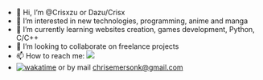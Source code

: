 - 👋 Hi, I’m @Crisxzu or Dazu/Crisx
- 👀 I’m interested in new technologies, programming, anime and manga
- 🌱 I’m currently learning websites creation, games development, Python, C/C++
- 💞️ I’m looking to collaborate on freelance projects
- 📫 How to reach me: <a href="https://discord.com/users/628943329899577346"><img src="https://ziadoua.github.io/m3-Markdown-Badges/badges/Discord/discord1.svg"></img>
- [![wakatime](https://wakatime.com/badge/user/cd36abcd-910b-4ef6-8fb3-9d2959213680.svg)](https://wakatime.com/@cd36abcd-910b-4ef6-8fb3-9d2959213680)
</a> or by mail chrisemersonk@gmail.com

<!---
Crisxzu/Crisxzu is a ✨ special ✨ repository because its `README.md` (this file) appears on your GitHub profile.
You can click the Preview link to take a look at your changes.
--->
